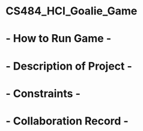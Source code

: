 # CS484_HCI_Goalie_Game

# - How to Run Game -


# - Description of Project -



# - Constraints -



# - Collaboration Record -
